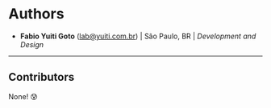 Authors
=======

- **Fabio Yuiti Goto** ([lab@yuiti.com.br][0]) | São Paulo, BR | _Development and Design_

-----

Contributors
------------

None! :cold_sweat:

[0]: mailto:lab@yuiti.com.br
